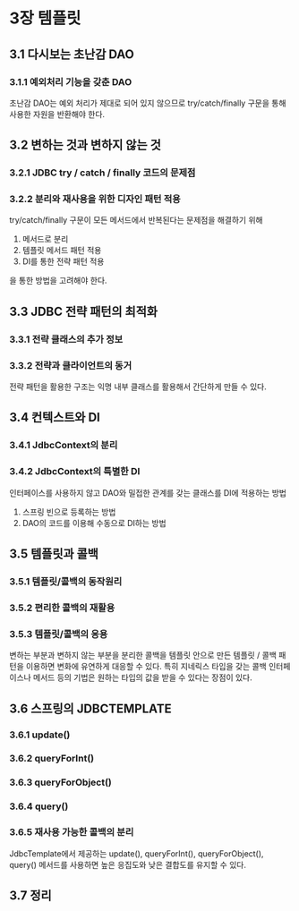 # 3장 템플릿
## 3.1 다시보는 초난감 DAO
### 3.1.1 예외처리 기능을 갖춘 DAO

초난감 DAO는 예외 처리가 제대로 되어 있지 않으므로 try/catch/finally 구문을 통해 사용한 자원을 반환해야 한다.

## 3.2 변하는 것과 변하지 않는 것
### 3.2.1 JDBC try / catch / finally 코드의 문제점
### 3.2.2 분리와 재사용을 위한 디자인 패턴 적용

try/catch/finally 구문이 모든 메서드에서 반복된다는 문제점을 해결하기 위해 
1. 메서드로 분리 
2. 템플릿 메서드 패턴 적용 
3. DI를 통한 전략 패턴 적용

을 통한 방법을 고려해야 한다.

## 3.3 JDBC 전략 패턴의 최적화
### 3.3.1 전략 클래스의 추가 정보
### 3.3.2 전략과 클라이언트의 동거

전략 패턴을 활용한 구조는 익명 내부 클래스를 활용해서 간단하게 만들 수 있다.

## 3.4   컨텍스트와 DI
### 3.4.1 JdbcContext의 분리
### 3.4.2 JdbcContext의 특별한 DI

인터페이스를 사용하지 않고 DAO와 밀접한 관계를 갖는 클래스를 DI에 적용하는 방법

1. 스프링 빈으로 등록하는 방법
2. DAO의 코드를 이용해 수동으로 DI하는 방법

## 3.5   템플릿과 콜백
### 3.5.1 템플릿/콜백의 동작원리
### 3.5.2 편리한 콜백의 재활용
### 3.5.3 템플릿/콜백의 응용

변하는 부분과 변하지 않는 부분을 분리한 콜백을 템플릿 안으로 만든 템플릿 / 콜백 패턴을 이용하면 변화에 유연하게 대응할 수 있다.
특히 지네릭스 타입을 갖는 콜백 인터페이스나 메서드 등의 기법은 원하는 타입의 값을 받을 수 있다는 장점이 있다.

## 3.6   스프링의 JDBCTEMPLATE
### 3.6.1 update()
### 3.6.2 queryForInt()
### 3.6.3 queryForObject()
### 3.6.4 query()
### 3.6.5 재사용 가능한 콜백의 분리

JdbcTemplate에서 제공하는 update(), queryForInt(), queryForObject(), query() 메서드를 사용하면 높은 응집도와 낮은 결합도를 유지할 수 있다.

## 3.7   정리